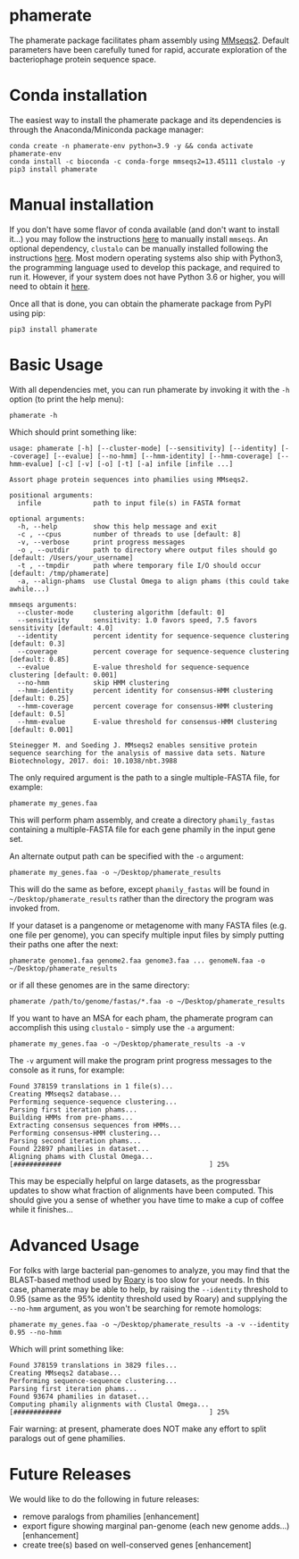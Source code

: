 # phamerate
The phamerate package facilitates pham assembly using [MMseqs2](https://www.mmseqs.com). Default parameters have
been carefully tuned for rapid, accurate exploration of the bacteriophage protein sequence space.

# Conda installation
The easiest way to install the phamerate package and its dependencies is through the Anaconda/Miniconda package manager: 

    conda create -n phamerate-env python=3.9 -y && conda activate phamerate-env
    conda install -c bioconda -c conda-forge mmseqs2=13.45111 clustalo -y
    pip3 install phamerate 

# Manual installation
If you don't have some flavor of conda available (and don't want to install it...) you may follow the instructions
[here](https://github.com/soedinglab/mmseqs2#installation) to manually install `mmseqs`. An optional dependency,
`clustalo` can be manually installed following the instructions [here](http://www.clustal.org/omega/). 
Most modern operating systems also ship with Python3, the programming language used to develop this package, and 
required to run it. However, if your system does not have Python 3.6 or higher, you will need to obtain it 
[here](https://www.python.org/downloads/).

Once all that is done, you can obtain the phamerate package from PyPI using pip:

    pip3 install phamerate

# Basic Usage
With all dependencies met, you can run phamerate by invoking it with the `-h` option (to print the help menu):

    phamerate -h

Which should print something like:

    usage: phamerate [-h] [--cluster-mode] [--sensitivity] [--identity] [--coverage] [--evalue] [--no-hmm] [--hmm-identity] [--hmm-coverage] [--hmm-evalue] [-c] [-v] [-o] [-t] [-a] infile [infile ...]
    
    Assort phage protein sequences into phamilies using MMseqs2.
    
    positional arguments:
      infile             path to input file(s) in FASTA format
    
    optional arguments:
      -h, --help         show this help message and exit
      -c , --cpus        number of threads to use [default: 8]
      -v, --verbose      print progress messages
      -o , --outdir      path to directory where output files should go [default: /Users/your_username]
      -t , --tmpdir      path where temporary file I/O should occur [default: /tmp/phamerate]
      -a, --align-phams  use Clustal Omega to align phams (this could take awhile...)
    
    mmseqs arguments:
      --cluster-mode     clustering algorithm [default: 0]
      --sensitivity      sensitivity: 1.0 favors speed, 7.5 favors sensitivity [default: 4.0]
      --identity         percent identity for sequence-sequence clustering [default: 0.3]
      --coverage         percent coverage for sequence-sequence clustering [default: 0.85]
      --evalue           E-value threshold for sequence-sequence clustering [default: 0.001]
      --no-hmm           skip HMM clustering
      --hmm-identity     percent identity for consensus-HMM clustering [default: 0.25]
      --hmm-coverage     percent coverage for consensus-HMM clustering [default: 0.5]
      --hmm-evalue       E-value threshold for consensus-HMM clustering [default: 0.001]
    
    Steinegger M. and Soeding J. MMseqs2 enables sensitive protein sequence searching for the analysis of massive data sets. Nature Biotechnology, 2017. doi: 10.1038/nbt.3988

The only required argument is the path to a single multiple-FASTA file, for example:

    phamerate my_genes.faa

This will perform pham assembly, and create a directory `phamily_fastas` containing a multiple-FASTA file for each gene 
phamily in the input gene set.

An alternate output path can be specified with the `-o` argument:

    phamerate my_genes.faa -o ~/Desktop/phamerate_results

This will do the same as before, except `phamily_fastas` will be found in `~/Desktop/phamerate_results` rather than the
directory the program was invoked from.

If your dataset is a pangenome or metagenome with many FASTA files (e.g. one file per genome), you can specify multiple
input files by simply putting their paths one after the next:

    phamerate genome1.faa genome2.faa genome3.faa ... genomeN.faa -o ~/Desktop/phamerate_results

or if all these genomes are in the same directory:

    phamerate /path/to/genome/fastas/*.faa -o ~/Desktop/phamerate_results

If you want to have an MSA for each pham, the phamerate program can accomplish this using `clustalo` - simply use the 
`-a` argument:

    phamerate my_genes.faa -o ~/Desktop/phamerate_results -a -v

The `-v` argument will make the program print progress messages to the console as it runs, for example:

    Found 378159 translations in 1 file(s)...
    Creating MMseqs2 database...
    Performing sequence-sequence clustering...
    Parsing first iteration phams...
    Building HMMs from pre-phams...
    Extracting consensus sequences from HMMs...
    Performing consensus-HMM clustering...
    Parsing second iteration phams...
    Found 22897 phamilies in dataset...
    Aligning phams with Clustal Omega...
    [############                                     ] 25%

This may be especially helpful on large datasets, as the progressbar updates to show what fraction of alignments have 
been computed. This should give you a sense of whether you have time to make a cup of coffee while it finishes...

# Advanced Usage
For folks with large bacterial pan-genomes to analyze, you may find that the BLAST-based method used by 
[Roary](https://github.com/sanger-pathogens/Roary) is too slow for your needs. In this case, phamerate may be able to 
help, by raising the `--identity` threshold to 0.95 (same as the 95% identity threshold used by Roary) and supplying 
the `--no-hmm` argument, as you won't be searching for remote homologs:

    phamerate my_genes.faa -o ~/Desktop/phamerate_results -a -v --identity 0.95 --no-hmm

Which will print something like:

    Found 378159 translations in 3829 files...
    Creating MMseqs2 database...
    Performing sequence-sequence clustering...
    Parsing first iteration phams...
    Found 93674 phamilies in dataset...
    Computing phamily alignments with Clustal Omega...
    [############                                     ] 25%

Fair warning: at present, phamerate does NOT make any effort to split paralogs out of gene phamilies.

# Future Releases
We would like to do the following in future releases:
* remove paralogs from phamilies                                        [enhancement]
* export figure showing marginal pan-genome (each new genome adds...)   [enhancement]
* create tree(s) based on well-conserved genes                          [enhancement]